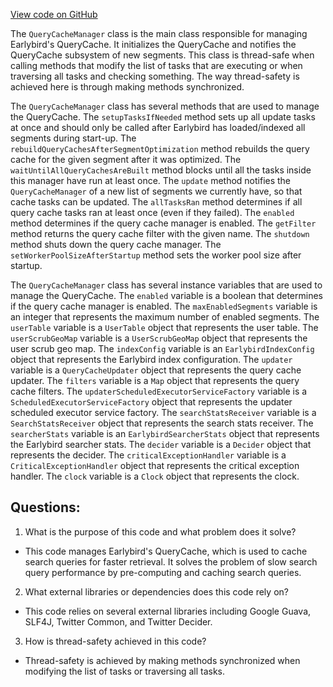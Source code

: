 [View code on GitHub](https://github.com/misbahsy/the-algorithm/src/java/com/twitter/search/earlybird/querycache/QueryCacheManager.java)

The `QueryCacheManager` class is the main class responsible for managing Earlybird's QueryCache. It initializes the QueryCache and notifies the QueryCache subsystem of new segments. This class is thread-safe when calling methods that modify the list of tasks that are executing or when traversing all tasks and checking something. The way thread-safety is achieved here is through making methods synchronized.

The `QueryCacheManager` class has several methods that are used to manage the QueryCache. The `setupTasksIfNeeded` method sets up all update tasks at once and should only be called after Earlybird has loaded/indexed all segments during start-up. The `rebuildQueryCachesAfterSegmentOptimization` method rebuilds the query cache for the given segment after it was optimized. The `waitUntilAllQueryCachesAreBuilt` method blocks until all the tasks inside this manager have run at least once. The `update` method notifies the `QueryCacheManager` of a new list of segments we currently have, so that cache tasks can be updated. The `allTasksRan` method determines if all query cache tasks ran at least once (even if they failed). The `enabled` method determines if the query cache manager is enabled. The `getFilter` method returns the query cache filter with the given name. The `shutdown` method shuts down the query cache manager. The `setWorkerPoolSizeAfterStartup` method sets the worker pool size after startup.

The `QueryCacheManager` class has several instance variables that are used to manage the QueryCache. The `enabled` variable is a boolean that determines if the query cache manager is enabled. The `maxEnabledSegments` variable is an integer that represents the maximum number of enabled segments. The `userTable` variable is a `UserTable` object that represents the user table. The `userScrubGeoMap` variable is a `UserScrubGeoMap` object that represents the user scrub geo map. The `indexConfig` variable is an `EarlybirdIndexConfig` object that represents the Earlybird index configuration. The `updater` variable is a `QueryCacheUpdater` object that represents the query cache updater. The `filters` variable is a `Map` object that represents the query cache filters. The `updaterScheduledExecutorServiceFactory` variable is a `ScheduledExecutorServiceFactory` object that represents the updater scheduled executor service factory. The `searchStatsReceiver` variable is a `SearchStatsReceiver` object that represents the search stats receiver. The `searcherStats` variable is an `EarlybirdSearcherStats` object that represents the Earlybird searcher stats. The `decider` variable is a `Decider` object that represents the decider. The `criticalExceptionHandler` variable is a `CriticalExceptionHandler` object that represents the critical exception handler. The `clock` variable is a `Clock` object that represents the clock.
## Questions: 
 1. What is the purpose of this code and what problem does it solve?
- This code manages Earlybird's QueryCache, which is used to cache search queries for faster retrieval. It solves the problem of slow search query performance by pre-computing and caching search queries.

2. What external libraries or dependencies does this code rely on?
- This code relies on several external libraries including Google Guava, SLF4J, Twitter Common, and Twitter Decider.

3. How is thread-safety achieved in this code?
- Thread-safety is achieved by making methods synchronized when modifying the list of tasks or traversing all tasks.